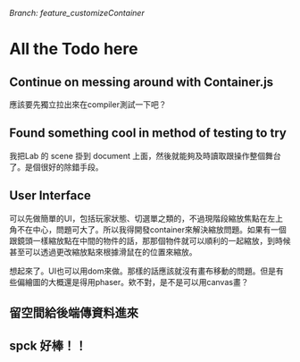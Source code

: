 <i>Branch: feature_customizeContainer</i>

# All the Todo here

## Continue on messing around with Container.js

應該要先獨立拉出來在compiler測試一下吧？

## Found something cool in method of testing to try

我把Lab 的 scene 掛到 document 上面，然後就能夠及時讀取跟操作整個舞台了。是個很好的除錯手段。

## User Interface 

可以先做簡單的UI，包括玩家狀態、切選單之類的，不過現階段縮放焦點在左上角不在中心，問題可大了。所以我得開發container來解決縮放問題。如果有一個跟鏡頭一樣縮放點在中間的物件的話，那那個物件就可以順利的一起縮放，到時候甚至可以透過更改縮放點來根據滑鼠在的位置來縮放。

想起來了。UI也可以用dom來做。那樣的話應該就沒有畫布移動的問題。但是有些偏繪圖的大概還是得用phaser。欸不對，是不是可以用canvas畫？

## 留空間給後端傳資料進來

## spck 好棒！！